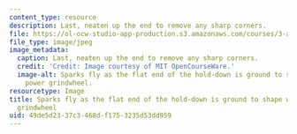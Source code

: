 ```yaml
---
content_type: resource
description: Last, neaten up the end to remove any sharp corners.
file: https://ol-ocw-studio-app-production.s3.amazonaws.com/courses/3-a04-modern-blacksmithing-and-physical-metallurgy-fall-2008/49de5d2337c3468df1753235d53dd959_141.jpg
file_type: image/jpeg
image_metadata:
  caption: Last, neaten up the end to remove any sharp corners.
  credit: 'Credit: Image courtesy of MIT OpenCourseWare.'
  image-alt: Sparks fly as the flat end of the hold-down is ground to shape with the
    power grindwheel.
resourcetype: Image
title: Sparks fly as the flat end of the hold-down is ground to shape with the power
  grindwheel
uid: 49de5d23-37c3-468d-f175-3235d53dd959
---
```

